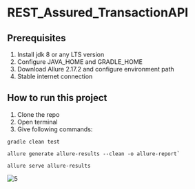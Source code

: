 # REST_Assured_TransactionAPI
## Prerequisites
 1. Install jdk 8 or any LTS version
 2. Configure JAVA_HOME and GRADLE_HOME
 3. Download Allure 2.17.2 and configure environment path
 4. Stable internet connection

## How to run this project
1. Clone the repo
2. Open terminal
3. Give following commands:

```
gradle clean test
```

```
allure generate allure-results --clean -o allure-report`
```

```
allure serve allure-results
```
![5](https://user-images.githubusercontent.com/96485899/154734722-76306e98-69d7-48bf-a94b-4419d16dbfee.PNG)
